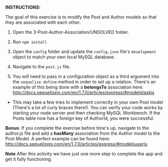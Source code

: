 **INSTRUCTIONS:**

  The goal of this exercise is to modify the Post and Author models so that they are associated with each other.

  1) Open the 3-Post-Author-Association/UNSOLVED folder.

  2) Run `npm install`

  3) Open the `config` folder and update the `config.json` file's `development` object to match your own local MySQL database.

  4) Navigate to the `post.js` file.

  5) You will need to pass in a configuration object as a third argument into the `sequelize.define` method in order to set up a relation. There's an example of this being done with a **belongsTo** association here: 
  <http://docs.sequelizejs.com/en/1.7.0/articles/express/#modelstaskjs>

  * This may take a few tries to implement correctly in your own Post model (There's a lot of curly braces there!). You can verify your code works by starting your node server and then checking MySQL Workbench. If the Posts table now has a foreign key of AuthorId, you were successful.

  **Bonus**: If you complete the exercise before time's up, navigate to the author.js file and add a **hasMany** association from the Author model to the Post Model. A perfect example can be found here: 
  <http://docs.sequelizejs.com/en/1.7.0/articles/express/#modelsuserjs>

  **Note** After this activity we have just one more step to complete the app and get it fully functioning.